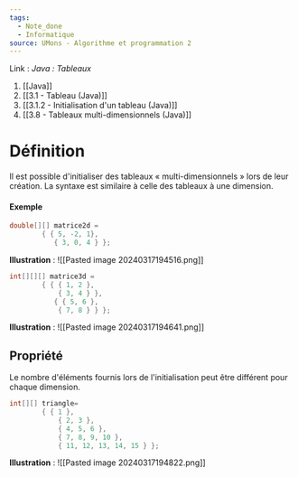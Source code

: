 ```yaml
---
tags:
  - Note_done
  - Informatique
source: UMons - Algorithme et programmation 2
---
```


Link :
_Java : Tableaux_
1. [[Java]]
2. [[3.1 - Tableau (Java)]]
3. [[3.1.2 - Initialisation d'un tableau (Java)]]
4. [[3.8 - Tableaux multi-dimensionnels (Java)]]

# Définition
Il est possible d'initialiser des tableaux « multi-dimensionnels » lors de leur création. La syntaxe est similaire à celle des tableaux à une dimension.
#### Exemple
```java
double[][] matrice2d = 
		{ { 5, -2, 1}, 
		   { 3, 0, 4 } };
```
**Illustration** : ![[Pasted image 20240317194516.png]]
```java
int[][][] matrice3d = 
		{ { { 1, 2 }, 
			{ 3, 4 } }, 
		   { { 5, 6 }, 
			{ 7, 8 } } };
```
**Illustration** : ![[Pasted image 20240317194641.png]]
## Propriété
Le nombre d'éléments fournis lors de l'initialisation peut être différent pour chaque dimension.
```java
int[][] triangle= 
		{ { 1 }, 
			{ 2, 3 }, 
			{ 4, 5, 6 }, 
			{ 7, 8, 9, 10 }, 
			{ 11, 12, 13, 14, 15 } };
```
**Illustration** : ![[Pasted image 20240317194822.png]]
